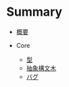 # Summary

* [概要](README.md)

* Core
  * [型](architecture/types.md)
  * [抽象構文木](architecture/ast.md)
  * [バグ](architecture/issues.md)

